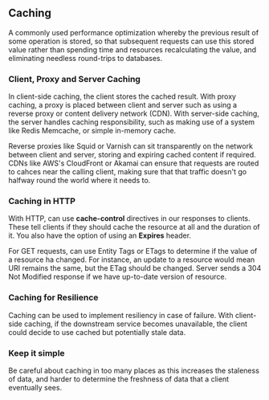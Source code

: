 ## Caching

A commonly used performance optimization whereby the previous result of some operation is stored, so that subsequent requests can use this stored value rather than spending time and resources recalculating the value, and eliminating needless round-trips to databases.

### Client, Proxy and Server Caching

In client-side caching, the client stores the cached result. With proxy caching, a proxy is placed between client and server such as using a reverse proxy or content delivery network (CDN). With server-side caching, the server handles caching responsibility, such as making use of a system like Redis Memcache, or simple in-memory cache.

Reverse proxies like Squid or Varnish can sit transparently on the network between client and server, storing and expiring cached content if required. CDNs like AWS's CloudFront or Akamai can ensure that requests are routed to cahces near the calling client, making sure that that traffic doesn't go halfway round the world where it needs to.

### Caching in HTTP

With HTTP, can use **cache-control** directives in our responses to clients. These tell clients if they should cache the resource at all and the duration of it. You also have the option of using an **Expires** header.

For GET requests, can use Entity Tags or ETags to determine if the value of a resource ha changed. For instance, an update to a resource would mean URI remains the same, but the ETag should be changed. Server sends a 304 Not Modified response if we have up-to-date version of resource.

### Caching for Resilience

Caching can be used to implement resiliency in case of failure. With client-side caching, if the downstream service becomes unavailable, the client could decide to use cached but potentially stale data.

### Keep it simple

Be careful about caching in too many places as this increases the staleness of data, and harder to determine the freshness of data that a client eventually sees.
